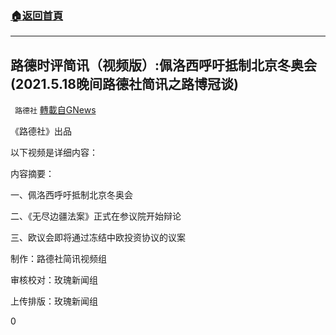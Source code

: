 ###  [:house:返回首頁](https://github.com/ourhimalayas/txt)
---

## 路德时评简讯（视频版）:佩洛西呼吁抵制北京冬奥会(2021.5.18晚间路德社简讯之路博冠谈)
` 路德社` [轉載自GNews](https://gnews.org/zh-hans/1266406/)

《路德社》出品

以下视频是详细内容：

内容摘要：

一、佩洛西呼吁抵制北京冬奥会

二、《无尽边疆法案》正式在参议院开始辩论

三、欧议会即将通过冻结中欧投资协议的议案



制作：路德社简讯视频组

审核校对：玫瑰新闻组

上传排版：玫瑰新闻组

0
